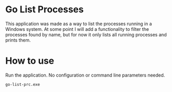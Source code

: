 # Go List Processes
This application was made as a way to list the processes running in a Windows system.
At some point I will add a functionality to filter the processes found by name, 
but for now it only lists all running processes and prints them.

# How to use
Run the application. No configuration or command line parameters needed.
```shell
go-list-prc.exe
```

